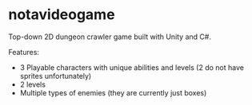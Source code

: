 # notavideogame
Top-down 2D dungeon crawler game built with Unity and C#.

Features:

- 3 Playable characters with unique abilities and levels (2 do not have sprites unfortunately)
- 2 levels
- Multiple types of enemies (they are currently just boxes)

